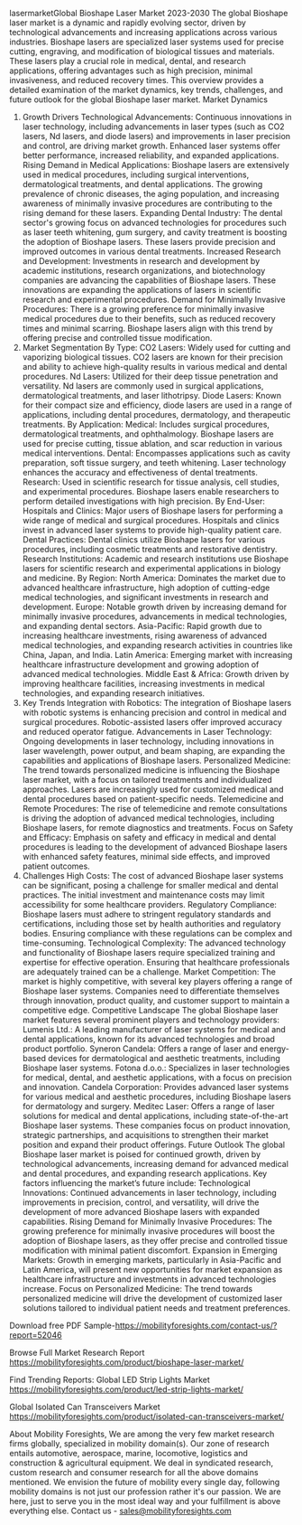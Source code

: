lasermarketGlobal Bioshape Laser Market 2023-2030
The global Bioshape laser market is a dynamic and rapidly evolving sector, driven by technological advancements and increasing applications across various industries. Bioshape lasers are specialized laser systems used for precise cutting, engraving, and modification of biological tissues and materials. These lasers play a crucial role in medical, dental, and research applications, offering advantages such as high precision, minimal invasiveness, and reduced recovery times. This overview provides a detailed examination of the market dynamics, key trends, challenges, and future outlook for the global Bioshape laser market.
Market Dynamics
1. Growth Drivers
Technological Advancements: Continuous innovations in laser technology, including advancements in laser types (such as CO2 lasers, Nd
lasers, and diode lasers) and improvements in laser precision and control, are driving market growth. Enhanced laser systems offer better performance, increased reliability, and expanded applications.
Rising Demand in Medical Applications: Bioshape lasers are extensively used in medical procedures, including surgical interventions, dermatological treatments, and dental applications. The growing prevalence of chronic diseases, the aging population, and increasing awareness of minimally invasive procedures are contributing to the rising demand for these lasers.
Expanding Dental Industry: The dental sector's growing focus on advanced technologies for procedures such as laser teeth whitening, gum surgery, and cavity treatment is boosting the adoption of Bioshape lasers. These lasers provide precision and improved outcomes in various dental treatments.
Increased Research and Development: Investments in research and development by academic institutions, research organizations, and biotechnology companies are advancing the capabilities of Bioshape lasers. These innovations are expanding the applications of lasers in scientific research and experimental procedures.
Demand for Minimally Invasive Procedures: There is a growing preference for minimally invasive medical procedures due to their benefits, such as reduced recovery times and minimal scarring. Bioshape lasers align with this trend by offering precise and controlled tissue modification.
2. Market Segmentation
By Type:
CO2 Lasers: Widely used for cutting and vaporizing biological tissues. CO2 lasers are known for their precision and ability to achieve high-quality results in various medical and dental procedures.
Nd
Lasers: Utilized for their deep tissue penetration and versatility. Nd
lasers are commonly used in surgical applications, dermatological treatments, and laser lithotripsy.
Diode Lasers: Known for their compact size and efficiency, diode lasers are used in a range of applications, including dental procedures, dermatology, and therapeutic treatments.
By Application:
Medical: Includes surgical procedures, dermatological treatments, and ophthalmology. Bioshape lasers are used for precise cutting, tissue ablation, and scar reduction in various medical interventions.
Dental: Encompasses applications such as cavity preparation, soft tissue surgery, and teeth whitening. Laser technology enhances the accuracy and effectiveness of dental treatments.
Research: Used in scientific research for tissue analysis, cell studies, and experimental procedures. Bioshape lasers enable researchers to perform detailed investigations with high precision.
By End-User:
Hospitals and Clinics: Major users of Bioshape lasers for performing a wide range of medical and surgical procedures. Hospitals and clinics invest in advanced laser systems to provide high-quality patient care.
Dental Practices: Dental clinics utilize Bioshape lasers for various procedures, including cosmetic treatments and restorative dentistry.
Research Institutions: Academic and research institutions use Bioshape lasers for scientific research and experimental applications in biology and medicine.
By Region:
North America: Dominates the market due to advanced healthcare infrastructure, high adoption of cutting-edge medical technologies, and significant investments in research and development.
Europe: Notable growth driven by increasing demand for minimally invasive procedures, advancements in medical technologies, and expanding dental sectors.
Asia-Pacific: Rapid growth due to increasing healthcare investments, rising awareness of advanced medical technologies, and expanding research activities in countries like China, Japan, and India.
Latin America: Emerging market with increasing healthcare infrastructure development and growing adoption of advanced medical technologies.
Middle East & Africa: Growth driven by improving healthcare facilities, increasing investments in medical technologies, and expanding research initiatives.
3. Key Trends
Integration with Robotics: The integration of Bioshape lasers with robotic systems is enhancing precision and control in medical and surgical procedures. Robotic-assisted lasers offer improved accuracy and reduced operator fatigue.
Advancements in Laser Technology: Ongoing developments in laser technology, including innovations in laser wavelength, power output, and beam shaping, are expanding the capabilities and applications of Bioshape lasers.
Personalized Medicine: The trend towards personalized medicine is influencing the Bioshape laser market, with a focus on tailored treatments and individualized approaches. Lasers are increasingly used for customized medical and dental procedures based on patient-specific needs.
Telemedicine and Remote Procedures: The rise of telemedicine and remote consultations is driving the adoption of advanced medical technologies, including Bioshape lasers, for remote diagnostics and treatments.
Focus on Safety and Efficacy: Emphasis on safety and efficacy in medical and dental procedures is leading to the development of advanced Bioshape lasers with enhanced safety features, minimal side effects, and improved patient outcomes.
4. Challenges
High Costs: The cost of advanced Bioshape laser systems can be significant, posing a challenge for smaller medical and dental practices. The initial investment and maintenance costs may limit accessibility for some healthcare providers.
Regulatory Compliance: Bioshape lasers must adhere to stringent regulatory standards and certifications, including those set by health authorities and regulatory bodies. Ensuring compliance with these regulations can be complex and time-consuming.
Technological Complexity: The advanced technology and functionality of Bioshape lasers require specialized training and expertise for effective operation. Ensuring that healthcare professionals are adequately trained can be a challenge.
Market Competition: The market is highly competitive, with several key players offering a range of Bioshape laser systems. Companies need to differentiate themselves through innovation, product quality, and customer support to maintain a competitive edge.
Competitive Landscape
The global Bioshape laser market features several prominent players and technology providers:
Lumenis Ltd.: A leading manufacturer of laser systems for medical and dental applications, known for its advanced technologies and broad product portfolio.
Syneron Candela: Offers a range of laser and energy-based devices for dermatological and aesthetic treatments, including Bioshape laser systems.
Fotona d.o.o.: Specializes in laser technologies for medical, dental, and aesthetic applications, with a focus on precision and innovation.
Candela Corporation: Provides advanced laser systems for various medical and aesthetic procedures, including Bioshape lasers for dermatology and surgery.
Meditec Laser: Offers a range of laser solutions for medical and dental applications, including state-of-the-art Bioshape laser systems.
These companies focus on product innovation, strategic partnerships, and acquisitions to strengthen their market position and expand their product offerings.
Future Outlook
The global Bioshape laser market is poised for continued growth, driven by technological advancements, increasing demand for advanced medical and dental procedures, and expanding research applications. Key factors influencing the market’s future include:
Technological Innovations: Continued advancements in laser technology, including improvements in precision, control, and versatility, will drive the development of more advanced Bioshape lasers with expanded capabilities.
Rising Demand for Minimally Invasive Procedures: The growing preference for minimally invasive procedures will boost the adoption of Bioshape lasers, as they offer precise and controlled tissue modification with minimal patient discomfort.
Expansion in Emerging Markets: Growth in emerging markets, particularly in Asia-Pacific and Latin America, will present new opportunities for market expansion as healthcare infrastructure and investments in advanced technologies increase.
Focus on Personalized Medicine: The trend towards personalized medicine will drive the development of customized laser solutions tailored to individual patient needs and treatment preferences.


Download free PDF Sample-https://mobilityforesights.com/contact-us/?report=52046


Browse Full Market Research Report 
https://mobilityforesights.com/product/bioshape-laser-market/

Find Trending Reports:
Global LED Strip Lights Market 
https://mobilityforesights.com/product/led-strip-lights-market/

Global Isolated Can Transceivers Market 
https://mobilityforesights.com/product/isolated-can-transceivers-market/


About Mobility Foresights,
We are among the very few market research firms globally, specialized in mobility domain(s). Our zone of research entails automotive, aerospace, marine, locomotive, logistics and construction & agricultural equipment. We deal in syndicated research, custom research and consumer research for all the above domains mentioned.
We envision the future of mobility every single day, following mobility domains is not just our profession rather it's our passion. We are here, just to serve you in the most ideal way and your fulfillment is above everything else. Contact us -  sales@mobilityforesights.com 





